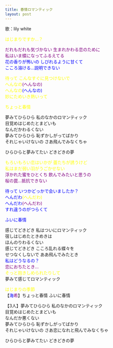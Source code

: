 ```yaml
---
title: 春情ロマンティック
layout: post
---
```

歌：lily white

<p><font color="yellow">はじまりですか…？</font></p>

<p><font color="purple">だれもだれも気づかない 生まれかわる恋のために<br />
私はいま蝶になってふるえてる</font><br />
<font color="blue">花の香りが怖いの しびれるように甘くて<br />
こころ溶ける…説明できない</font></p>

<p><font color="yellow">待って こんなすぐに見つけないで</font><br />
<font color="yellow">へんなの</font><font color="purple">(へんなの)</font><br />
<font color="yellow">へんなの</font><font color="blue">(へんなの)</font><br />
<font color="yellow">妙にためいき熱いって</font></p>

<p><font color="yellow">ちょっと春情</font></p>

<p>夢みてひらひら 私のなかのロマンティック<br />
目覚めはじめたとまどいも<br />
なんだかわるくない<br />
夢みてひらひら 恥ずかしがってばかり<br />
それじゃいけないの さあ飛んでみなくちゃ</p>

<p>ひらひらと夢みてたい どきどきの夢</p>

<p><font color="yellow">もろいもろい恋はいかが 蕾たちが誘うけど<br />
私はまだ弱い羽がうごかせない</font><br />
<font color="purple">浮かれた蜜をひとくち 飲んでみたいと思うの<br />
桜の罠…抵抗できない</font></p>

<p><font color="blue">待って いつかどっかで会いましたか？</font><br />
<font color="blue">へんだわ</font><font color="yellow">(へんだわ)</font><br />
<font color="blue">へんだわ</font><font color="purple">(へんだわ)</font><br />
<font color="blue">すれ違うのがつらくて</font></p>

<p><font color="blue">ふいに春情</font></p>

<p>感じてどきどき 私はついにロマンティック<br />
宿しはじめたときめきは<br />
ほんのりわるくない<br />
感じてどきどき こころ乱れる蝶々を<br />
せつなくしないで ああ飛んでみたとき<br />
<font color="blue">私はどうなるの？</font><br />
<font color="purple">恋におちたとき…</font><br />
<font color="yellow">そっと抱きしめられたりして</font><br />
夢みて感じてロマンティック</p>

<p><font color="yellow">はじまりの季節</font><br />
【<font color="blue">海</font><font color="purple">希</font>】ちょっと春情 ふいに春情</p>

<p>【3人】夢みてひらひら 私のなかのロマンティック<br />
目覚めはじめたとまどいも<br />
なんだか悪くない<br />
夢みてひらひら 恥ずかしがってばかり<br />
それじゃいけないの さあ恋になれと飛んでみなくちゃ</p>

<p>ひらひらと夢みてたい どきどきの夢</p>